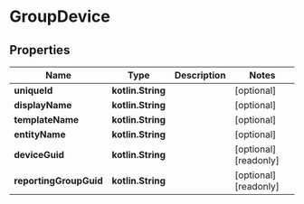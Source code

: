 
# GroupDevice

## Properties
Name | Type | Description | Notes
------------ | ------------- | ------------- | -------------
**uniqueId** | **kotlin.String** |  |  [optional]
**displayName** | **kotlin.String** |  |  [optional]
**templateName** | **kotlin.String** |  |  [optional]
**entityName** | **kotlin.String** |  |  [optional]
**deviceGuid** | **kotlin.String** |  |  [optional] [readonly]
**reportingGroupGuid** | **kotlin.String** |  |  [optional] [readonly]



